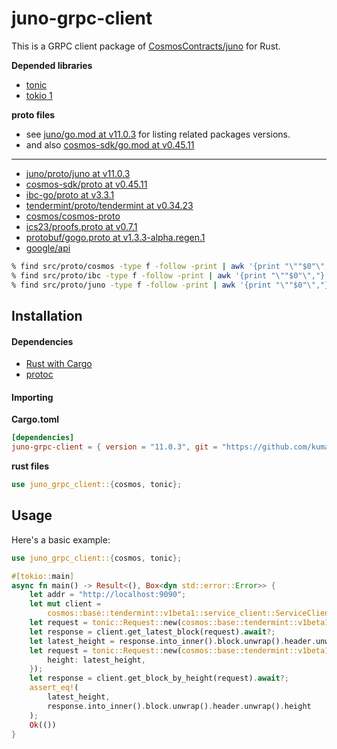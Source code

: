 # juno-grpc-client

This is a GRPC client package of [CosmosContracts/juno](https://github.com/CosmosContracts/juno) for Rust.

**Depended libraries**

- [tonic](https://github.com/hyperium/tonic)
- [tokio 1](https://github.com/tokio-rs/tokio)

**proto files**

- see [juno/go.mod at v11.0.3](https://github.com/CosmosContracts/juno/blob/v11.0.3/go.mod) for listing related
packages versions.
- and also [cosmos-sdk/go.mod at v0.45.11](https://github.com/cosmos/cosmos-sdk/blob/v0.45.11/go.mod)

---

- [juno/proto/juno at v11.0.3](https://github.com/CosmosContracts/juno/tree/v11.0.3/proto/juno)
- [cosmos-sdk/proto at v0.45.11](https://github.com/cosmos/cosmos-sdk/tree/v0.45.11/proto)
- [ibc-go/proto at v3.3.1](https://github.com/cosmos/ibc-go/tree/v3.3.1/proto)
- [tendermint/proto/tendermint at v0.34.23](https://github.com/tendermint/tendermint/tree/v0.34.23/proto/tendermint)
- [cosmos/cosmos-proto](https://github.com/cosmos/cosmos-proto/tree/main/proto/cosmos_proto)
- [ics23/proofs.proto at v0.7.1](https://github.com/confio/ics23/blob/v0.7.1/proofs.proto)
- [protobuf/gogo.proto at v1.3.3-alpha.regen.1](https://github.com/regen-network/protobuf/blob/v1.3.3-alpha.regen.1/gogoproto/gogo.proto)
- [google/api](https://fuchsia.googlesource.com/third_party/googleapis)

```bash
% find src/proto/cosmos -type f -follow -print | awk '{print "\""$0"\","}'
% find src/proto/ibc -type f -follow -print | awk '{print "\""$0"\","}'
% find src/proto/juno -type f -follow -print | awk '{print "\""$0"\","}'
```

## Installation

#### Dependencies

- [Rust with Cargo](http://rust-lang.org)
- [protoc](https://grpc.io/docs/protoc-installation/)

#### Importing

**Cargo.toml**

```toml
[dependencies]
juno-grpc-client = { version = "11.0.3", git = "https://github.com/kumanote/juno-grpc-client-rs", branch = "main" }
```

**rust files**

```rust
use juno_grpc_client::{cosmos, tonic};
```

## Usage

Here's a basic example:

```rust
use juno_grpc_client::{cosmos, tonic};

#[tokio::main]
async fn main() -> Result<(), Box<dyn std::error::Error>> {
    let addr = "http://localhost:9090";
    let mut client =
        cosmos::base::tendermint::v1beta1::service_client::ServiceClient::connect(addr).await?;
    let request = tonic::Request::new(cosmos::base::tendermint::v1beta1::GetLatestBlockRequest {});
    let response = client.get_latest_block(request).await?;
    let latest_height = response.into_inner().block.unwrap().header.unwrap().height;
    let request = tonic::Request::new(cosmos::base::tendermint::v1beta1::GetBlockByHeightRequest {
        height: latest_height,
    });
    let response = client.get_block_by_height(request).await?;
    assert_eq!(
        latest_height,
        response.into_inner().block.unwrap().header.unwrap().height
    );
    Ok(())
}
```
